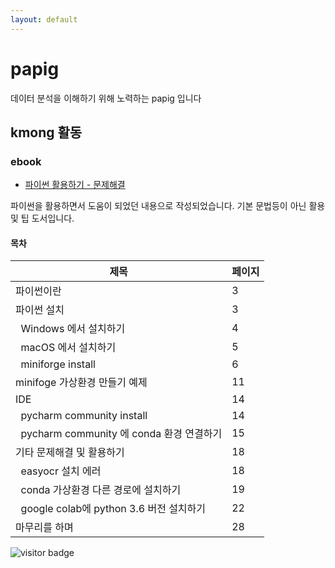 ```yaml
---
layout: default
---
```


# papig  

데이터 분석을 이해하기 위해 노력하는 papig 입니다


## kmong 활동

### ebook

- [파이썬 활용하기 - 문제해결](https://kmong.com/self-marketing/456995/Mysktg0hpV)

파이썬을 활용하면서 도움이 되었던 내용으로 작성되었습니다.
기본 문법등이 아닌 활용 및 팁 도서입니다.

 
#### 목차

| 제목 | 페이지|
|----|----|
|파이썬이란	                                  |3|
|파이썬 설치	                                |3|
|&nbsp; Windows 에서 설치하기	                      |4|
|&nbsp; macOS 에서 설치하기	                        |5|
|&nbsp; miniforge install	                        |6|
|minifoge 가상환경 만들기 예제	               |11|
|IDE	                                       |14|
|&nbsp;  pycharm community install	               |14|
|&nbsp;  pycharm community 에 conda 환경 연결하기	 |15|
|기타 문제해결 및 활용하기	                   |18|
|&nbsp;  easyocr 설치 에러	                       |18|
|&nbsp;  conda 가상환경 다른 경로에 설치하기	         |19|
|&nbsp;  google colab에 python 3.6 버전 설치하기	   |22|
|마무리를 하며	                               |28|




![visitor badge](https://visitor-badge.laobi.icu/badge?page_id=papig-dev.papig-dev.github.io)



#

